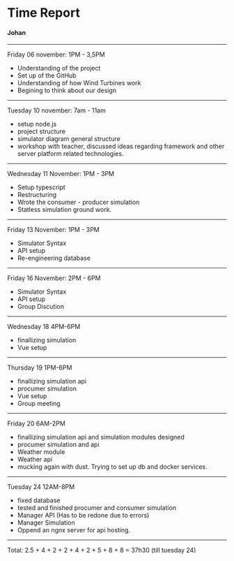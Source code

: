 # Time Report

#### Johan
___
Friday 06 november: 1PM - 3,5PM </br>

* Understanding of the project
* Set up of the GitHub
* Understanding of how Wind Turbines work
* Begining to think about our design
---

Tuesday 10 november: 7am - 11am </br>

* setup node.js
* project structure
* simulator diagram general structure
* workshop with teacher, discussed ideas regarding framework and other server platform related technologies. 
---

Wednesday 11 November: 1PM - 3PM </br>
* Setup typescript
* Restructuring
* Wrote the consumer - producer simulation
* Statless simulation ground work.

---
Friday 13 November: 1PM - 3PM </br>
* Simulator Syntax 
* API setup
* Re-engineering database

---
Friday 16 November: 2PM - 6PM </br>
* Simulator Syntax 
* API setup
* Group Discution

---
Wednesday 18 4PM-6PM
* finallizing simulation
* Vue setup
---
Thursday 19 1PM-6PM
* finallizing simulation api
* procumer simulation
* Vue setup
* Group meeting

---
Friday 20 6AM-2PM
* finallizing simulation api and simulation modules designed
* procumer simulation and api
* Weather module
* Weather api
* mucking again with dust. Trying to set up db and docker services.
---
Tuesday 24 12AM-8PM
* fixed database
* tested and finished procumer and consumer simulation
* Manager API (Has to be redone due to errors)
* Manager Simulation
* Oppend an ngnx server for api hosting.

---

Total:
2.5 + 4 + 2 + 2 + 4 + 2 + 5 + 8 + 8 = 37h30 (till tuesday 24)
